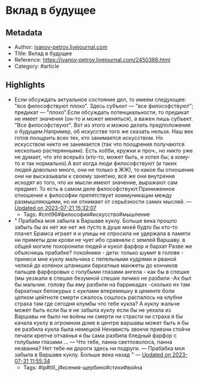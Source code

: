 # Вклад в будущее

## Metadata
- Author: [ivanov-petrov.livejournal.com]()
- Title: Вклад в будущее
- Reference: https://ivanov-petrov.livejournal.com/2450386.html
- Category: #article

## Highlights
- Если обсуждать актуальное состояние дел, то имеем следующее: "все философствуют плохо". Здесь субъект — "все философствуют"; предикат — "плохо".Если обсуждать потенциальности, то предикат не имеет значения (он-то и может меняться), а важен лишь субъект. "Все философствуют". Вот из этого и можно делать предположения о будущем.Например, об искусстве того же сказать нельзя. Наш век готов поощрить всех тех, кто занимается искусством. Но искусством никто не занимается (так что поощрения получаются несколько растерянными). Есть хобби, кружки и проч., но никто уже не думает, что это всерьёз (кто-то, может быть, и хотел бы; а кому-то и так нормально).А вот когда люди философствуют (и таких людей довольно много, они не только в ЖЖ), то какое бы отношение они ни высказывали к своему занятию, всё же они внутренне исходят из того, что их мысли имеют значение, выражают сам предмет. То есть в самом деле философствуют.Приниженное отношение к философии препятствует коммуникации между размышляющими, но не отнимает от серьёзности самих мыслей. — [Updated on 2023-07-21 15:32:07](https://hyp.is/m2CJHifCEe6vNAODDSmH2g/ivanov-petrov.livejournal.com/2450386.html)
   - Tags: #cmt96#философия#искусство#мышление
- "
Прабабка моя забыла в Варшаве куклу.
Больше века прошло забыть бы ах нет же нет же
пусто в душе моей будто бы кто-то плачет Брамса играет
я и улицы не спросила не удержала в памяти ни приметы
дом крови не чует ибо сравняли с землей Варшаву.
в общей могиле похоронили людей и кукол фарфор и бархат
Разве же объяснишь прабабке? покойники - дети:
только шумит в голове - принеси мне куклу
мальчика с пепельными кудрями и рваной челкой
до коленок штанишки бархатные манжеты до кончиков пальцев 
фарфоровых с голубыми глазами ангела - как бы в спешке
(мы уезжали в спешке безумной спешке личико не разбили
 -Ах был бы мальчик. голову бы ему разбили на баррикадах 
-сколько их там бархатных белокурых с куклами вперемешку 
в цементе боли цепком цейтноте смерти сжалось сошлось распалось
на клубни страха там где сегодня клумбы что тебе кукла?
А куклу жальче может быть если бы я не забыла куклу 
если бы не уехала из Варшавы не было ни войны ни смерти
 ни страсти ни страха я бы качала куклу в огромном доме в центре варшавы
может быть я бы ее разбила кукла была немецкой
Ненависть звонче приязни стойче печали крепче отчаянья
 я бы сама разбила бледный фарфор с голубыми глазами 
...
— Что тебе, панна светловолоса, панна незванна? 
Нет тебе ни дороги здесь ни подруги.
— Прабабка моя забыла в Варшаве куклу. Больше века назад " — [Updated on 2023-07-31 11:55:34](https://hyp.is/Ap7GCC-AEe6XaM-0PsbXXQ/ivanov-petrov.livejournal.com/2450386.html)
   - Tags: #ip#till_j#ксения-щербино#стихи#война
